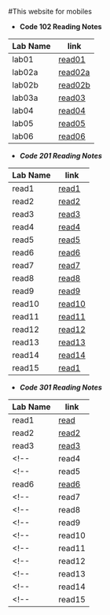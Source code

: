 #This website for mobiles

* **Code 102 Reading Notes**

| Lab Name       | link |
| ----------- | ----------- |
| lab01      | [read01](102/read1.md)|
| lab02a   | [read02a](102/lab2a.md)        |
|  lab02b      | [read02b](102/read05.md)|
|  lab03a      | [read03](102/readme3.md)|
|  lab04      | [read04](102/read4.md)|
|  lab05      | [read05](102/read5.md)|
|  lab06      | [read06](102/read6.md)|


* ***Code 201  Reading Notes***


| Lab Name       | link |
| ----------- | ----------- |
| read1     | [read1](201\read1)| 
| read2     | [read2](201\read2)|
| read3     | [read3](201\read3)|
| read4     | [read4](201\read4)|
| read5     | [read5](201\read5)|
| read6     | [read6](201\read6)|
| read7     | [read7](201\read7)|
| read8     | [read8](201\read8)|
| read9     | [read9](201\read9)|
| read10    | [read10](201\read10)|
| read11    | [read11](201\read11)|
| read12    | [read12](201\read12)|
| read13     | [read13](201\read13)|
| read14     | [read14](201\read14)|
| read15     | [read1](201\read15)|

* ***Code 301  Reading Notes***


| Lab Name       | link |
| ----------- | ----------- |
| read1    | [read](301\read1)|
| read2     | [read2](301\read2)|
| read3     | [read3](301\read3)|
<!-- | read4     | [read4](301\read4)| -->
<!-- | read5     | [read5](301\read5)| -->
| read6     | [read6](301\read6)|
<!-- | read7     | [read7](301\read7)| -->
<!-- | read8     | [read8](301\read8)| -->
<!-- | read9     | [read9](301\read9)| -->
<!-- | read10    | [read10](301\read10)| -->
<!-- | read11    | [read11](301\read11)| -->
<!-- | read12    | [read12](301\read12)| -->
<!-- | read13     | [read13](301\read13)| -->
<!-- | read14     | [read14](301\read14)| -->
<!-- | read15     | [read1](301\read15)| -->
